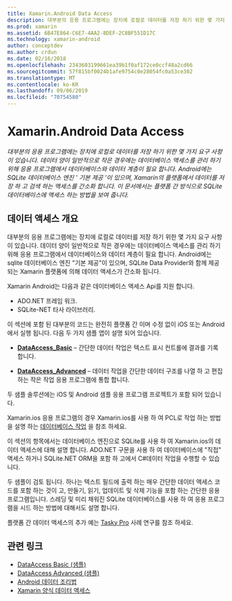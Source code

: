 ```yaml
---
title: Xamarin.Android Data Access
description: 대부분의 응용 프로그램에는 장치에 로컬로 데이터를 저장 하기 위한 몇 가지 요구 사항이 있습니다. 데이터 양이 일반적으로 작은 경우에는 데이터베이스 액세스를 관리 하기 위해 응용 프로그램에서 데이터베이스와 데이터 계층이 필요 합니다.  Android에는 SQLite 데이터베이스 엔진 ' 기본 제공 '이 있으며, Xamarin의 플랫폼에서 데이터를 저장 하 고 검색 하는 액세스를 간소화 합니다. 이 문서에서는 플랫폼 간 방식으로 SQLite 데이터베이스에 액세스 하는 방법을 보여 줍니다.
ms.prod: xamarin
ms.assetid: 6B47E864-C6E7-4AA2-8DEF-2C8BF551D17C
ms.technology: xamarin-android
author: conceptdev
ms.author: crdun
ms.date: 02/16/2018
ms.openlocfilehash: 2343603199661ea39b1f0af172ce0ccf48a2cd66
ms.sourcegitcommit: 57f815bf0024b1afe9754c0e28054fc0a53ce302
ms.translationtype: MT
ms.contentlocale: ko-KR
ms.lasthandoff: 09/06/2019
ms.locfileid: "70754580"
---
```

# <a name="xamarinandroid-data-access"></a>Xamarin.Android Data Access

_대부분의 응용 프로그램에는 장치에 로컬로 데이터를 저장 하기 위한 몇 가지 요구 사항이 있습니다. 데이터 양이 일반적으로 작은 경우에는 데이터베이스 액세스를 관리 하기 위해 응용 프로그램에서 데이터베이스와 데이터 계층이 필요 합니다.  Android에는 SQLite 데이터베이스 엔진 ' 기본 제공 '이 있으며, Xamarin의 플랫폼에서 데이터를 저장 하 고 검색 하는 액세스를 간소화 합니다. 이 문서에서는 플랫폼 간 방식으로 SQLite 데이터베이스에 액세스 하는 방법을 보여 줍니다._

## <a name="data-access-overview"></a>데이터 액세스 개요

대부분의 응용 프로그램에는 장치에 로컬로 데이터를 저장 하기 위한 몇 가지 요구 사항이 있습니다. 데이터 양이 일반적으로 작은 경우에는 데이터베이스 액세스를 관리 하기 위해 응용 프로그램에서 데이터베이스와 데이터 계층이 필요 합니다. Android에는 sqlite 데이터베이스 엔진 "기본 제공"이 있으며, SQLite Data Provider와 함께 제공 되는 Xamarin 플랫폼에 의해 데이터 액세스가 간소화 됩니다.

Xamarin Android는 다음과 같은 데이터베이스 액세스 Api를 지원 합니다.

- ADO.NET 프레임 워크.
- SQLite-NET 타사 라이브러리.

이 섹션에 포함 된 대부분의 코드는 완전히 플랫폼 간 이며 수정 없이 iOS 또는 Android에서 실행 됩니다. 다음 두 가지 샘플 앱이 설명 되어 있습니다.

- [**DataAccess_Basic**](https://github.com/xamarin/mobile-samples/tree/master/DataAccess/Basic) &ndash; 간단한 데이터 작업은 텍스트 표시 컨트롤에 결과를 기록 합니다.

- [**DataAccess_Advanced**](https://github.com/xamarin/mobile-samples/tree/master/DataAccess/Advanced) &ndash; 데이터 작업을 간단한 데이터 구조를 나열 하 고 편집 하는 작은 작업 응용 프로그램에 통합 합니다.

두 샘플 솔루션에는 iOS 및 Android 샘플 응용 프로그램 프로젝트가 포함 되어 있습니다.

Xamarin.ios 응용 프로그램의 경우 Xamarin.ios를 사용 하 여 PCL로 작업 하는 방법을 설명 하는 [데이터베이스 작업](~/xamarin-forms/data-cloud/data/databases.md) 을 참조 하세요.

이 섹션의 항목에서는 데이터베이스 엔진으로 SQLite를 사용 하 여 Xamarin.ios의 데이터 액세스에 대해 설명 합니다. ADO.NET 구문을 사용 하 여 데이터베이스에 "직접" 액세스 하거나 SQLite.NET ORM을 포함 하 고에서 C#데이터 작업을 수행할 수 있습니다.

두 샘플이 검토 됩니다. 하나는 텍스트 필드에 출력 하는 매우 간단한 데이터 액세스 코드를 포함 하는 것이 고, 만들기, 읽기, 업데이트 및 삭제 기능을 포함 하는 간단한 응용 프로그램입니다. 스레딩 및 미리 채워진 SQLite 데이터베이스를 사용 하 여 응용 프로그램을 시드 하는 방법에 대해서도 설명 합니다.

플랫폼 간 데이터 액세스의 추가 예는 [Tasky Pro](~/cross-platform/app-fundamentals/building-cross-platform-applications/case-study-tasky.md) 사례 연구를 참조 하세요.

## <a name="related-links"></a>관련 링크

- [DataAccess Basic (샘플)](https://github.com/xamarin/mobile-samples/tree/master/DataAccess/Basic)
- [DataAccess Advanced (샘플)](https://github.com/xamarin/mobile-samples/tree/master/DataAccess/Advanced)
- [Android 데이터 조리법](https://github.com/xamarin/recipes/tree/master/Recipes/android/data)
- [Xamarin 양식 데이터 액세스](~/xamarin-forms/data-cloud/data/databases.md)
